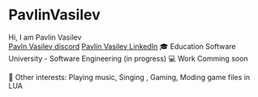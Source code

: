 # PavlinVasilev
Hi, I am Pavlin Vasilev <br>
[Pavln Vasilev discord](https://discord.com/invite/v3DqNNY) [Pavlin Vasilev LinkedIn](https://www.linkedin.com/in/pavlin-vasilev-204a981b6/)
🎓 Education
Software University - Software Engineering (in progress)
💻 Work
Comming soon 

🤹 Other interests:
Playing music, Singing , Gaming, Moding game files in LUA
